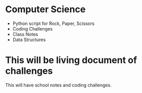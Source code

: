 # Computer Science
 - Python script for Rock, Paper, Scissors
 - Coding Challenges
 - Class Notes
 - Data Structures

# This will be living document of challenges
This will have school notes and coding challenges.
